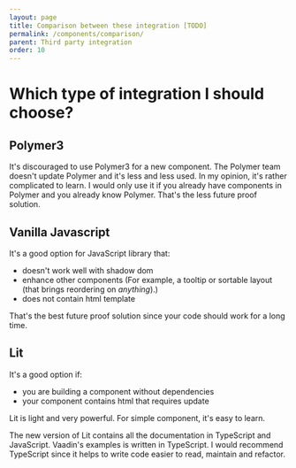 ```yaml
---
layout: page
title: Comparison between these integration [TODO]
permalink: /components/comparison/
parent: Third party integration
order: 10
---
```



# Which type of integration I should choose?

## Polymer3

It's discouraged to use Polymer3 for a new component.
The Polymer team doesn't update Polymer and it's less and less used.
In my opinion, it's rather complicated to learn.
I would only use it if you already have components in Polymer and you already know Polymer.
That's the less future proof solution.

## Vanilla Javascript

It's a good option for JavaScript library that:
- doesn't work well with shadow dom
- enhance other components (For example, a tooltip or sortable layout (that brings reordering on *anything*).)
- does not contain html template

That's the best future proof solution since your code should work for a long time.

## Lit

It's a good option if:
- you are building a component without dependencies
- your component contains html that requires update

Lit is light and very powerful. For simple component, it's easy to learn.

The new version of Lit contains all the documentation in TypeScript and JavaScript. Vaadin's examples is written in TypeScript.
I would recommend TypeScript since it helps to write code easier to read, maintain and refactor.



